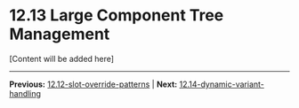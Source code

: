 # 12.13 Large Component Tree Management

[Content will be added here]

---

**Previous:** [12.12-slot-override-patterns](./12.12-slot-override-patterns.md) | **Next:** [12.14-dynamic-variant-handling](./12.14-dynamic-variant-handling.md)
